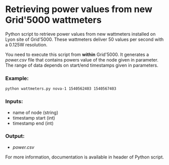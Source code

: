 # Retrieving power values from new Grid'5000 wattmeters

Python script to retrieve power values from new wattmeters installed on Lyon site of Grid'5000. These wattmeters deliver 50 values per second with a 0.125W resolution.

You need to execute this script from **within** Grid'5000. It generates a _power.csv_ file that contains powers value of the node given in parameter. The range of data depends on start/end timestamps given in parameters.

### Example:

```
python wattmeters.py nova-1 1540562403 1540567403 
```

### Inputs:

- name of node (string)
- timestamp start (int)
- timestamp end (int)

### Output:
- _power.csv_

For more information, documentation is available in header of Python script.
